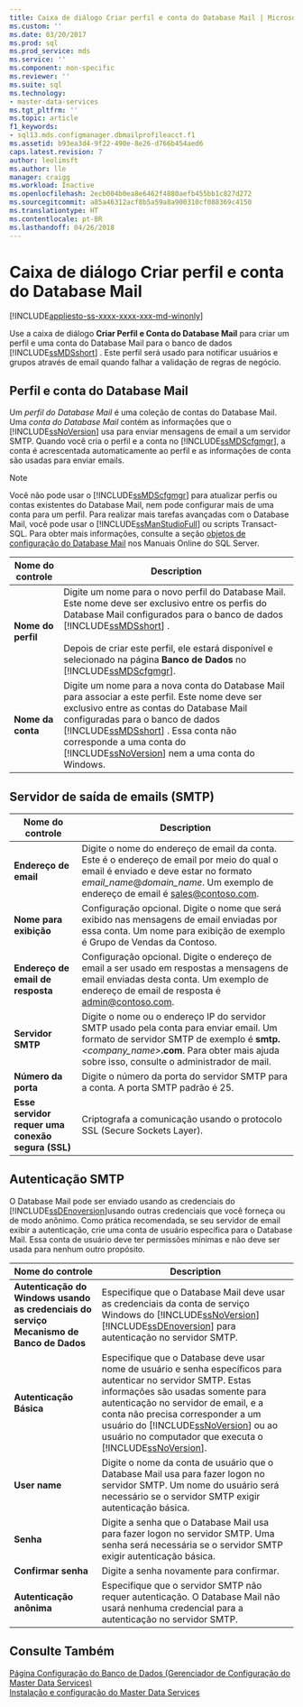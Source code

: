 ```yaml
---
title: Caixa de diálogo Criar perfil e conta do Database Mail | Microsoft Docs
ms.custom: ''
ms.date: 03/20/2017
ms.prod: sql
ms.prod_service: mds
ms.service: ''
ms.component: non-specific
ms.reviewer: ''
ms.suite: sql
ms.technology:
- master-data-services
ms.tgt_pltfrm: ''
ms.topic: article
f1_keywords:
- sql13.mds.configmanager.dbmailprofileacct.f1
ms.assetid: b93ea3d4-9f22-490e-8e26-d766b454aed6
caps.latest.revision: 7
author: leolimsft
ms.author: lle
manager: craigg
ms.workload: Inactive
ms.openlocfilehash: 2ecb004b0ea8e6462f4880aefb455bb1c827d272
ms.sourcegitcommit: a85a46312acf8b5a59a8a900310cf088369c4150
ms.translationtype: HT
ms.contentlocale: pt-BR
ms.lasthandoff: 04/26/2018
---
```

# <a name="create-database-mail-profile-and-account-dialog-box"></a>Caixa de diálogo Criar perfil e conta do Database Mail

[!INCLUDE[appliesto-ss-xxxx-xxxx-xxx-md-winonly](../includes/appliesto-ss-xxxx-xxxx-xxx-md-winonly.md)]

  Use a caixa de diálogo **Criar Perfil e Conta do Database Mail** para criar um perfil e uma conta do Database Mail para o banco de dados [!INCLUDE[ssMDSshort](../includes/ssmdsshort-md.md)] . Este perfil será usado para notificar usuários e grupos através de email quando falhar a validação de regras de negócio.  
  
## <a name="database-mail-profile-and-account"></a>Perfil e conta do Database Mail  
 Um *perfil do Database Mail* é uma coleção de contas do Database Mail. Uma *conta do Database Mail* contém as informações que o [!INCLUDE[ssNoVersion](../includes/ssnoversion-md.md)] usa para enviar mensagens de email a um servidor SMTP. Quando você cria o perfil e a conta no [!INCLUDE[ssMDScfgmgr](../includes/ssmdscfgmgr-md.md)], a conta é acrescentada automaticamente ao perfil e as informações de conta são usadas para enviar emails.  
  
> [!NOTE]  
>  Você não pode usar o [!INCLUDE[ssMDScfgmgr](../includes/ssmdscfgmgr-md.md)] para atualizar perfis ou contas existentes do Database Mail, nem pode configurar mais de uma conta para um perfil. Para realizar mais tarefas avançadas com o Database Mail, você pode usar o [!INCLUDE[ssManStudioFull](../includes/ssmanstudiofull-md.md)] ou scripts Transact-SQL. Para obter mais informações, consulte a seção [objetos de configuração do Database Mail](../relational-databases/database-mail/database-mail-configuration-objects.md) nos Manuais Online do SQL Server.  
  
|Nome do controle|Description|  
|------------------|-----------------|  
|**Nome do perfil**|Digite um nome para o novo perfil do Database Mail. Este nome deve ser exclusivo entre os perfis do Database Mail configurados para o banco de dados [!INCLUDE[ssMDSshort](../includes/ssmdsshort-md.md)] .<br /><br /> Depois de criar este perfil, ele estará disponível e selecionado na página **Banco de Dados** no [!INCLUDE[ssMDScfgmgr](../includes/ssmdscfgmgr-md.md)].|  
|**Nome da conta**|Digite um nome para a nova conta do Database Mail para associar a este perfil. Este nome deve ser exclusivo entre as contas do Database Mail configuradas para o banco de dados [!INCLUDE[ssMDSshort](../includes/ssmdsshort-md.md)] . Essa conta não corresponde a uma conta do [!INCLUDE[ssNoVersion](../includes/ssnoversion-md.md)] nem a uma conta do Windows.|  
  
## <a name="outgoing-smtp-mail-server"></a>Servidor de saída de emails (SMTP)  
  
|Nome do controle|Description|  
|------------------|-----------------|  
|**Endereço de email**|Digite o nome do endereço de email da conta. Este é o endereço de email por meio do qual o email é enviado e deve estar no formato *email_name*@*domain_name*. Um exemplo de endereço de email é sales@contoso.com.|  
|**Nome para exibição**|Configuração opcional. Digite o nome que será exibido nas mensagens de email enviadas por essa conta. Um nome para exibição de exemplo é Grupo de Vendas da Contoso.|  
|**Endereço de email de resposta**|Configuração opcional. Digite o endereço de email a ser usado em respostas a mensagens de email enviadas desta conta. Um exemplo de endereço de email de resposta é admin@contoso.com.|  
|**Servidor SMTP**|Digite o nome ou o endereço IP do servidor SMTP usado pela conta para enviar email. Um formato de servidor SMTP de exemplo é **smtp.***<company_name>***.com**. Para obter mais ajuda sobre isso, consulte o administrador de mail.|  
|**Número da porta**|Digite o número da porta do servidor SMTP para a conta. A porta SMTP padrão é 25.|  
|**Esse servidor requer uma conexão segura (SSL)**|Criptografa a comunicação usando o protocolo SSL (Secure Sockets Layer).|  
  
## <a name="smtp-authentication"></a>Autenticação SMTP  
 O Database Mail pode ser enviado usando as credenciais do [!INCLUDE[ssDEnoversion](../includes/ssdenoversion-md.md)]usando outras credenciais que você forneça ou de modo anônimo. Como prática recomendada, se seu servidor de email exibir a autenticação, crie uma conta de usuário específica para o Database Mail. Essa conta de usuário deve ter permissões mínimas e não deve ser usada para nenhum outro propósito.  
  
|Nome do controle|Description|  
|------------------|-----------------|  
|**Autenticação do Windows usando as credenciais do serviço Mecanismo de Banco de Dados**|Especifique que o Database Mail deve usar as credenciais da conta de serviço Windows do [!INCLUDE[ssNoVersion](../includes/ssnoversion-md.md)] [!INCLUDE[ssDEnoversion](../includes/ssdenoversion-md.md)] para autenticação no servidor SMTP.|  
|**Autenticação Básica**|Especifique que o Database deve usar nome de usuário e senha específicos para autenticar no servidor SMTP. Estas informações são usadas somente para autenticação no servidor de email, e a conta não precisa corresponder a um usuário do [!INCLUDE[ssNoVersion](../includes/ssnoversion-md.md)] ou ao usuário no computador que executa o [!INCLUDE[ssNoVersion](../includes/ssnoversion-md.md)].|  
|**User name**|Digite o nome da conta de usuário que o Database Mail usa para fazer logon no servidor SMTP. Um nome do usuário será necessário se o servidor SMTP exigir autenticação básica.|  
|**Senha**|Digite a senha que o Database Mail usa para fazer logon no servidor SMTP. Uma senha será necessária se o servidor SMTP exigir autenticação básica.|  
|**Confirmar senha**|Digite a senha novamente para confirmar.|  
|**Autenticação anônima**|Especifique que o servidor SMTP não requer autenticação. O Database Mail não usará nenhuma credencial para a autenticação no servidor SMTP.|  
  
## <a name="see-also"></a>Consulte Também  
 [Página Configuração do Banco de Dados &#40;Gerenciador de Configuração do Master Data Services&#41;](../master-data-services/database-configuration-page-master-data-services-configuration-manager.md)   
[Instalação e configuração do Master Data Services](../master-data-services/master-data-services-installation-and-configuration.md)
  
  
